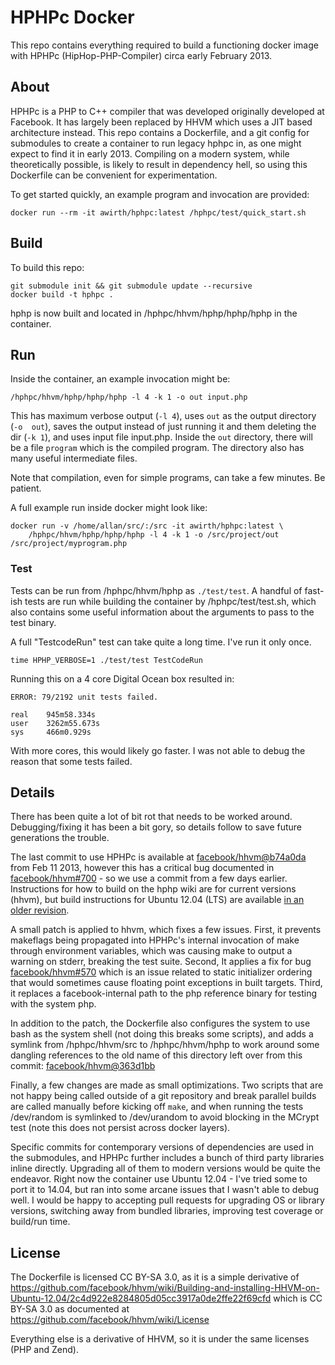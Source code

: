 # HPHPc Docker

This repo contains everything required to build a functioning docker image with HPHPc 
(HipHop-PHP-Compiler) circa early February 2013.

## About

HPHPc is a PHP to C++ compiler that was developed originally developed at Facebook. It 
has largely been replaced by HHVM which uses a JIT based architecture instead. This 
repo contains a Dockerfile, and a git config for submodules to create a container to 
run legacy hphpc in, as one might expect to find it in early 2013. Compiling on a modern 
system, while theoretically possible, is likely to result in dependency hell, so using 
this Dockerfile can be convenient for experimentation.

To get started quickly, an example program and invocation are provided:

    docker run --rm -it awirth/hphpc:latest /hphpc/test/quick_start.sh

## Build

To build this repo:

    git submodule init && git submodule update --recursive
    docker build -t hphpc .

hphp is now built and located in /hphpc/hhvm/hphp/hphp/hphp in the container.

## Run

Inside the container, an example invocation might be:

    /hphpc/hhvm/hphp/hphp/hphp -l 4 -k 1 -o out input.php

This has maximum verbose output (`-l 4`), uses `out` as the output directory (`-o 
out`), saves the output instead of just running it and them deleting the dir (`-k 1`), 
and uses input file input.php. Inside the `out` directory, there will be a file 
`program` which is the compiled program. The directory also has many useful 
intermediate files.

Note that compilation, even for simple programs, can take a few minutes. Be patient.

A full example run inside docker might look like:

    docker run -v /home/allan/src/:/src -it awirth/hphpc:latest \
        /hphpc/hhvm/hphp/hphp/hphp -l 4 -k 1 -o /src/project/out /src/project/myprogram.php

### Test

Tests can be run from /hphpc/hhvm/hphp as `./test/test`. A handful of fast-ish tests 
are run while building the container by /hphpc/test/test.sh, which also contains some 
useful information about the arguments to pass to the test binary.

A full "TestcodeRun" test can take quite a long time. I've run it only once.

    time HPHP_VERBOSE=1 ./test/test TestCodeRun

Running this on a 4 core Digital Ocean box resulted in:

    ERROR: 79/2192 unit tests failed.

    real    945m58.334s
    user    3262m55.673s
    sys     466m0.929s

With more cores, this would likely go faster. I was not able to debug the reason that 
some tests failed.

## Details

There has been quite a lot of bit rot that needs to be worked around. Debugging/fixing 
it has been a bit gory, so details follow to save future generations the trouble.

The last commit to use HPHPc is available at 
[facebook/hhvm@b74a0da](https://github.com/facebook/hhvm/commit/b74a0da0623d72ac0d5dfc097ae307653b0e7f35) 
from Feb 11 2013, however this has a critical bug documented in 
[facebook/hhvm#700](https://github.com/facebook/hhvm/issues/700) - so we use a commit 
from a few days earlier. Instructions for how to build on the hphp wiki are for current 
versions (hhvm), but build instructions for Ubuntu 12.04 (LTS) are available [in an 
older 
revision](https://github.com/facebook/hhvm/wiki/Building-and-installing-HHVM-on-Ubuntu-12.04/2c4d922e8284805d05cc3917a0de2ffe22f69cfd).

A small patch is applied to hhvm, which fixes a few issues. First, it prevents 
makeflags being propagated into HPHPc's internal invocation of make through environment 
variables, which was causing make to output a warning on stderr, breaking the test 
suite. Second, It applies a fix for bug 
[facebook/hhvm#570](https://github.com/facebook/hhvm/issues/570) which is an issue 
related to static initializer ordering that would sometimes cause floating point 
exceptions in built targets. Third, it replaces a facebook-internal path to the php 
reference binary for testing with the system php.

In addition to the patch, the Dockerfile also configures the system to use bash as the 
system shell (not doing this breaks some scripts), and adds a symlink from 
/hphpc/hhvm/src to /hphpc/hhvm/hphp to work around some dangling references to the old 
name of this directory left over from this commit: 
[facebook/hhvm@363d1bb](https://github.com/facebook/hhvm/commit/363d1bb20fe84b4cdc2dc0f4c7b1dd39d167a1f5)

Finally, a few changes are made as small optimizations. Two scripts that are not happy 
being called outside of a git repository and break parallel builds are called manually 
before kicking off `make`, and when running the tests /dev/random is symlinked to 
/dev/urandom to avoid blocking in the MCrypt test (note this does not persist across 
docker layers).

Specific commits for contemporary versions of dependencies are used in the submodules, 
and HPHPc further includes a bunch of third party libraries inline directly. Upgrading 
all of them to modern versions would be quite the endeavor. Right now the container use 
Ubuntu 12.04 - I've tried some to port it to 14.04, but ran into some arcane issues 
that I wasn't able to debug well. I would be happy to accepting pull requests for 
upgrading OS or library versions, switching away from bundled libraries, improving test 
coverage or build/run time.

## License

The Dockerfile is licensed CC BY-SA 3.0, as it is a simple derivative of 
https://github.com/facebook/hhvm/wiki/Building-and-installing-HHVM-on-Ubuntu-12.04/2c4d922e8284805d05cc3917a0de2ffe22f69cfd 
which is CC BY-SA 3.0 as documented at https://github.com/facebook/hhvm/wiki/License

Everything else is a derivative of HHVM, so it is under the same licenses (PHP and Zend).
